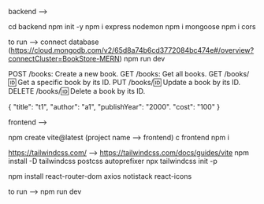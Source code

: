 backend -->

cd backend
npm init -y
npm i express nodemon
npm i mongoose
npm i cors

to run -->
  connect database (https://cloud.mongodb.com/v2/65d8a74b6cd3772084bc474e#/overview?connectCluster=BookStore-MERN)
  npm run dev

POST /books: Create a new book.
GET /books: Get all books.
GET /books/:id: Get a specific book by its ID.
PUT /books/:id: Update a book by its ID.
DELETE /books/:id: Delete a book by its ID.

{
  "title": "t1",
  "author": "a1",
  "publishYear": "2000".
  "cost": "100"
}




frontend -->

npm create vite@latest (project name --> frontend)
c frontend
npm i

https://tailwindcss.com/ --> https://tailwindcss.com/docs/guides/vite
npm install -D tailwindcss postcss autoprefixer
npx tailwindcss init -p

npm install react-router-dom axios notistack react-icons

to run --> npm run dev
